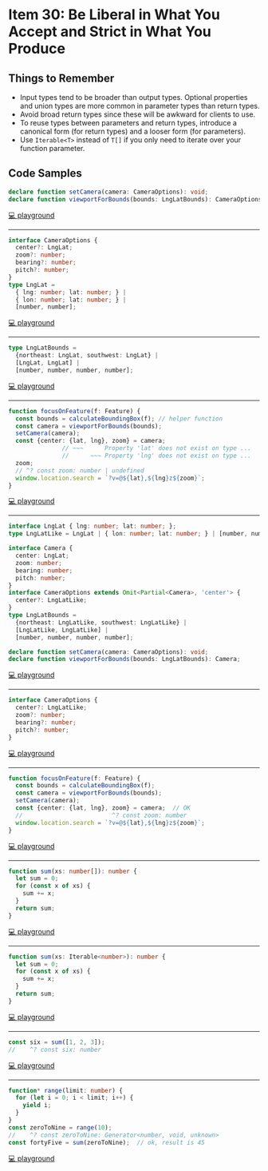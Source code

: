 # Item 30: Be Liberal in What You Accept and Strict in What You Produce

## Things to Remember

- Input types tend to be broader than output types. Optional properties and union types are more common in parameter types than return types.
- Avoid broad return types since these will be awkward for clients to use.
- To reuse types between parameters and return types, introduce a canonical form (for return types) and a looser form (for parameters).
- Use `Iterable<T>` instead of `T[]` if you only need to iterate over your function parameter.

## Code Samples

```ts
declare function setCamera(camera: CameraOptions): void;
declare function viewportForBounds(bounds: LngLatBounds): CameraOptions;
```

[💻 playground](https://www.typescriptlang.org/play/?ts=5.4.5#code/JYOwLgpgTgZghgYwgAgMJwLbTgeQA5jAD2IAzsgN4BQyyS40A-AFzIAyIA5m3GANw1kALyJEMLZCACuGAEbQBteXCihOE6XIWC8wMAgAWGmfKgCAvlTABPPCg7deyALyCKyADZdWm030+8PiYKyObIAD5uniRBWmYBYLF+oRGCANq+0AA0ksFQALoCNnbsXDxgAEJEUiAAJuSutBQgRFBgBhBwpImljmA5pNXtAO4Q3awO5WGRtGmTvDnzYPmps5lQOeubedtxhVS1EAgeKigwNQiEJMikEGDoWFBwABQImNisD9j4V2QAlKwAG5EYC1ASHY6nZDnECXYggZCA4AQYZ4VpgABirSqNXqz1k1TqpAmZV4OKJALQ7yeP3hpAEQA)

----

```ts
interface CameraOptions {
  center?: LngLat;
  zoom?: number;
  bearing?: number;
  pitch?: number;
}
type LngLat =
  { lng: number; lat: number; } |
  { lon: number; lat: number; } |
  [number, number];
```

[💻 playground](https://www.typescriptlang.org/play/?ts=5.4.5#code/JYOwLgpgTgZghgYwgAgMJwLbTgeQA5jAD2IAzsgN4BQyyS40A-AFzIAyIA5m3GANw1kALyJEMLZCACuGAEbQBteXCihOE6XIWC8wMAgAWGmfKgCAvlTABPPCg7deyALyCKyADZdWm030+8PiYKyObIAD5uniRBWmYBYLF+oRGCANq+0AA0ksFQALoCQA)

----

```ts
type LngLatBounds =
  {northeast: LngLat, southwest: LngLat} |
  [LngLat, LngLat] |
  [number, number, number, number];
```

[💻 playground](https://www.typescriptlang.org/play/?ts=5.4.5#code/JYOwLgpgTgZghgYwgAgMJwLbTgeQA5jAD2IAzsgN4BQyyS40A-AFzIAyIA5m3GANw1kALyJEMLZCACuGAEbQBteXCihOE6XIWC8wMAgAWGmfKgCAvlTABPPCg7deyALyCKyADZdWm030+8PiYKyObIAD5uniRBWmYBYLF+oRGCANq+0AA0ksFQALoCNnbsXDxgAEJEUiAAJuSutBQgRFBgBhBwpImljmA5pNXtAO4Q3awO5WGRtGmTvDnzYPmps5lQOeubedtxhVRAA)

----

```ts
function focusOnFeature(f: Feature) {
  const bounds = calculateBoundingBox(f); // helper function
  const camera = viewportForBounds(bounds);
  setCamera(camera);
  const {center: {lat, lng}, zoom} = camera;
               // ~~~      Property 'lat' does not exist on type ...
               //      ~~~ Property 'lng' does not exist on type ...
  zoom;
  // ^? const zoom: number | undefined
  window.location.search = `?v=@${lat},${lng}z${zoom}`;
}
```

[💻 playground](https://www.typescriptlang.org/play/?ts=5.4.5#code/JYOwLgpgTgZghgYwgAgMJwLbTgeQA5jAD2IAzsgN4BQyyS40A-AFzIAyIA5m3GANw1kALyJEMLZCACuGAEbQBteXCihOE6XIWC8wMAgAWGmfKgCAvlTABPPCg7deyALyCKyADZdWm030+8PiYKyObIAD5uniRBWmYBYLF+oRGCANq+0AA0ksFQALoCNnbsXDxgAEJEUiAAJuSutBQgRFBgBhBwpImljmA5pNXtAO4Q3awO5WGRtGmTvDnzYPmps5lQOeubedtxhVS1EAgeKigwNQiEJMikEGDoWFBwABQImNisD9j4V2QAlKwAG5EYC1ASHY6nZDnECXYggZCA4AQYZ4VpgABirSqNXqz1k1TqpAmZV4OKJALQ7yeP3hpCKthQGM6YCkUBQzmQcBA1nBRxO7OhF1+dDgHgQUhOkHJtTUVQAHs8YKxmbw2RBKRkdrk4rtTHroPsYXDrjAiBLSDgQKrWeylSqWeq-pRBAgSN1kATcQ1ReLJbwIDK5URFTA-v4APQR5AdDx2KBC2G-V3usCix5wFyI5Go9FYqAy0j4wn1cOCW73akvN4Zsu0N1kNMUeiQKCsChSnJeTjmHIiMRhTk17CKWhj8cTqPIAB+s4nyAAClAiPGbMgAORS9fIWpEMaSIhpiDy4Ae67FFAAOmvgnnd6nE9n08Xy9X1g33e3u-3LSPJ7PCIXsg16XoI-YYKOU4AHqMHQqbCKIGBJNAETILiEAwKAEC1IIwygLuwyXh45q8PCl63CohhZgABowgLOAAAgAJB2vC9ix3bmEILHgeY1EWFQQA)

----

```ts
interface LngLat { lng: number; lat: number; };
type LngLatLike = LngLat | { lon: number; lat: number; } | [number, number];

interface Camera {
  center: LngLat;
  zoom: number;
  bearing: number;
  pitch: number;
}
interface CameraOptions extends Omit<Partial<Camera>, 'center'> {
  center?: LngLatLike;
}
type LngLatBounds =
  {northeast: LngLatLike, southwest: LngLatLike} |
  [LngLatLike, LngLatLike] |
  [number, number, number, number];

declare function setCamera(camera: CameraOptions): void;
declare function viewportForBounds(bounds: LngLatBounds): Camera;
```

[💻 playground](https://www.typescriptlang.org/play/?ts=5.4.5#code/JYOwLgpgTgZghgYwgAgDIgOarmZBvZAG0wC5kQBXAWwCNoBuInMy2h5AX3oCgwBPAA4p0WHKmABrFAF40mbLgA++IgHsQLanSiNCzclvYdkygNqttAGgNsoAXR7dQkWIhQBhOFWhx83ZMhI4NBkIgo8AQBeqqpUmrYRyHRwUKAY8dqJAsBgCAAWGQzcHE7BrkjInt5QcADyAmDA6gDOyBAAHpAgACattVQ5ADwACimNcISDVT4AfNYA5EEu8zN+AUvQAPyh8mKSEDwl-EJyomAAQqoUPa3S-vggqlBgeRBwzWA7Z+JS1s1XLwA7hAPl8FD8IMZFPdTGE9r9TuD9nYTDCLNBrOioJjDNibNoHNxuN0IAg9FAUDBrghGupkM0IGBpjUABQILw+MjMuoNJogZoASjIADdVMBujwSWSUpTqbSQMhhcAIICBE8wAAxJ6Xa69Fk0K43ME4HU3IWVDk1HhAA)

----

```ts
interface CameraOptions {
  center?: LngLatLike;
  zoom?: number;
  bearing?: number;
  pitch?: number;
}
```

[💻 playground](https://www.typescriptlang.org/play/?ts=5.4.5#code/JYOwLgpgTgZghgYwgAgDIgOarmZBvZAG0wC5kQBXAWwCNoBuInMy2h5AX3oCgwBPAA4p0WHKmABrFAF40mbLgA++IgHsQLanSiNCzclvYdkygNqttAGgNsoAXR6hIsRCgDCcKtDgB5AWGB1AGd8bmRkJHBoAH4yEQVxKR5wgC9VVSpYm21k5Do4KFAMLIsGMOQBYDAEAAsSwx1uDm4gA)

----

```ts
function focusOnFeature(f: Feature) {
  const bounds = calculateBoundingBox(f);
  const camera = viewportForBounds(bounds);
  setCamera(camera);
  const {center: {lat, lng}, zoom} = camera;  // OK
  //                         ^? const zoom: number
  window.location.search = `?v=@${lat},${lng}z${zoom}`;
}
```

[💻 playground](https://www.typescriptlang.org/play/?ts=5.4.5#code/C4TwDgpgBAYhCGwCuAnaBeK8B2IDcAUACYQDGANvGlAGZLanACWA9tlKfOaUpcBACEW9Ik2wBzIQA8AFDQBcsBMjQBKRQG1sSALYAjCCgA0UbfsMmzB46d3WAuoTH8UNeKWgAZCZ8RQA3lDkEopWhnhBiKF24VAAvoSgkFDe4r7AnkwA1hgpPn4APgFBbNHmKBF8ZdYRcVBFWjE2YSiOBATOhm4eUADC8DqG8AEEUBwQ2C6KqemEYwBeLCw61eGjUAZUYuKrFetgTMCkABa7hHEdk13u0P2DKPAA8mDMbADOUBBS-NhEH486Q4AHgAClRmFwgXchgA+EwAcg8VxQ8JhIzGSJcAH5pvkMtkIOcCEkvHihCIPuh1v5sCwUMBjgg3sBcWlEJkciY3sIGQB3CDM1npDkQOoFdYaGbsgkmKX4nL2eoSlqWJqq8rqhyEYhkSjUOgMV7sN4QYDQh4yTj3eCKc1PF6sbBvdRQABuLCYREIJAoVGgBsYjrdTAgvLAdOAMDp5N+bxkemEsaFiBjfxddsIAaNtBYPDej2wcEQqAgckURZUEFU6I472AG0TfygmE43F4iEEje20jkqjmtad9atQ2bwdD4fpUZQqbjCYpffWJrNAyGlpXDwXGLrAUxhkU-j4JmC4jiJkWyzqLfX8AiUAA9HeoI8ANLrB9jD+fr-fr8APSxA7MlA54rLY5TrLyYhECwvIAHTkLmiCOrBJpUCco4AAZYq66AAAIACQHogp6EcecTzIRIFxBhRJAA)

----

```ts
function sum(xs: number[]): number {
  let sum = 0;
  for (const x of xs) {
    sum += x;
  }
  return sum;
}
```

[💻 playground](https://www.typescriptlang.org/play/?ts=5.4.5#code/GYVwdgxgLglg9mABAZxAWwBQA9kC5FjoBGApgE4DaAugJT6FqlmIDeAUIogDYlQrqIAvIgAMAbg6JgcZhggJkfLIjjBEOGq0mdUaRAGphWCZwC+ksrxBkkuieaA)

----

```ts
function sum(xs: Iterable<number>): number {
  let sum = 0;
  for (const x of xs) {
    sum += x;
  }
  return sum;
}
```

[💻 playground](https://www.typescriptlang.org/play/?ts=5.4.5#code/GYVwdgxgLglg9mABAZxAWwBQA9kC5ECSUApgE4CGARgDbEA8Y6lZAfAJT6NrOmIDeAKESJaUFOkQBeRAAYA3EMTA4vDBATIxWRHGCIcbfouGo0iANTSsC4QF9FpYlBCkkphfaA)

----

```ts
const six = sum([1, 2, 3]);
//    ^? const six: number
```

[💻 playground](https://www.typescriptlang.org/play/?ts=5.4.5#code/GYVwdgxgLglg9mABAZxAWwBQA9kC5ECSUApgE4CGARgDbEA8Y6lZAfAJT6NrOmIDeAKESJaUFOkQBeRAAYA3EMTA4vDBATIxWRHGCIcbfouGo0iANTSsC4QF9FpYlBCkkphffVhNKGNummGADaAIwANIgATBEAzAC6bAoA9EnCwgB6APyIXj7IfpxMZAJAA)

----

```ts
function* range(limit: number) {
  for (let i = 0; i < limit; i++) {
    yield i;
  }
}
const zeroToNine = range(10);
//    ^? const zeroToNine: Generator<number, void, unknown>
const fortyFive = sum(zeroToNine);  // ok, result is 45
```

[💻 playground](https://www.typescriptlang.org/play/?ts=5.4.5#code/GYVwdgxgLglg9mABAZxAWwBQA9kC5ECSUApgE4CGARgDbEA8Y6lZAfAJT6NrOmIDeAKESJaUFOkQBeRAAYA3EMTA4vDBATIxWRHGCIcbfouGo0iANTSsC4QF9FpYlBCkkphfdCRYCAFSIKMABzYgxqGDQYKE4mMkNBYWVVUUQYKVk5VMQ6EQiozJhzc3jjRABPGGJqABNUm0R7e3UwTUQALzI4ABU4ADkYMGJ0wJCMAEYZNgUAemnhYQA9AH5EZtaO0m6+geJ8AHFiQYooFQZY0gAaRAA3OBhqq-AAazA4AHcwFgE1sSSoMoAYjBrkNpKYMBstv1BlNhLMdE8ro5UNQxDBkIgACwAVgEQA)
